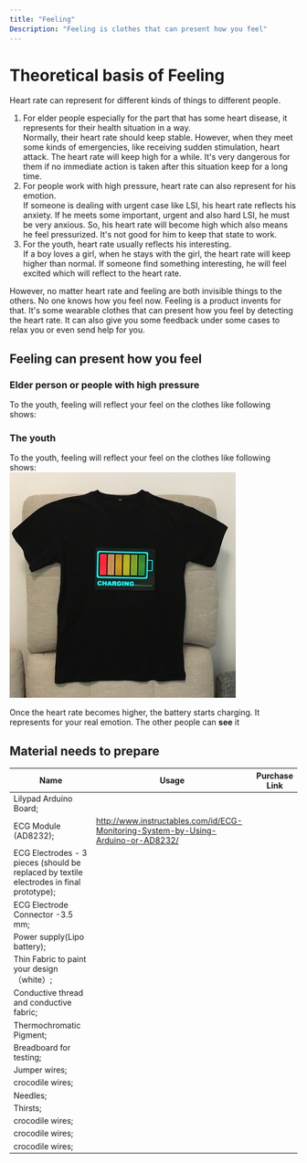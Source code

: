```yaml
---
title: "Feeling" 
Description: "Feeling is clothes that can present how you feel"
---
```


# Theoretical basis of Feeling

Heart rate can represent for different kinds of things to different people.  
1. For elder people especially for the part that has some heart disease, it represents for their health situation in a way.  
   Normally, their heart rate should keep stable. However, when they meet some kinds of emergencies, like receiving sudden stimulation, heart attack. The heart rate will keep high for a while. It's very dangerous for them if no immediate action is taken after this situation keep for a long time.
2. For people work with high pressure, heart rate can also represent for his emotion.  
   If someone is dealing with urgent case like LSI, his heart rate reflects his anxiety. If he meets some important, urgent and also hard LSI, he must be very anxious. So, his heart rate will become high which also means he feel pressurized. It's not good for him to keep that state to work.
3. For the youth, heart rate usually reflects his interesting.  
   If a boy loves a girl, when he stays with the girl, the heart rate will keep higher than normal.
   If someone find something interesting, he will feel excited which will reflect to the heart rate.

However, no matter heart rate and feeling are both invisible things to the others. No one knows how you feel now.
Feeling is a product invents for that. It's some wearable clothes that can present how you feel by detecting the heart rate. It can also give you some feedback under some cases to relax you or even send help for you.

## Feeling can present how you feel
### Elder person or people with high pressure
To the youth, feeling will reflect your feel on the clothes like following shows: 

### The youth
To the youth, feeling will reflect your feel on the clothes like following shows:  
![charge](images/charge_clothes.png)  

Once the heart rate becomes higher, the battery starts charging. It represents for your real emotion. The other people can **see** it

## Material needs to prepare
| Name | Usage | Purchase Link |
| ---- | ----- | ------------- |
|  Lilypad Arduino Board;
|  ECG Module (AD8232); | http://www.instructables.com/id/ECG-Monitoring-System-by-Using-Arduino-or-AD8232/ |
|  ECG Electrodes - 3 pieces (should be replaced by textile electrodes in final prototype);
|  ECG Electrode Connector -3.5 mm;
|  Power supply(Lipo battery);
|  Thin Fabric to paint your design（white）;
|  Conductive thread and conductive fabric;
|  Thermochromatic Pigment;
|  Breadboard for testing;
|  Jumper wires;
|  crocodile wires;
|  Needles;
|  Thirsts;
|  crocodile wires; 
|  crocodile wires; 
|  crocodile wires;
